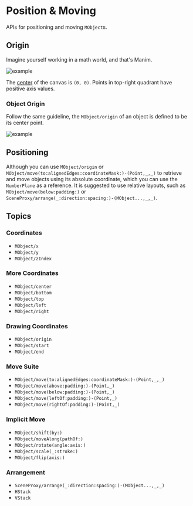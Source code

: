 
# Position & Moving

APIs for positioning and moving ``MObject``s.

## Origin

Imagine yourself working in a math world, and that's Manim.

![example](VectorArrow)

The [center](PointProtocol/center) of the canvas is `(0, 0)`. Points in top-right quadrant have positive axis values.


### Object Origin

Follow the same guideline, the ``MObject/origin`` of an object is defined to be its center point.

![example](origin)


## Positioning

Although you can use ``MObject/origin`` or ``MObject/move(to:alignedEdges:coordinateMask:)-(Point,_,_)`` to retrieve and move objects using its absolute coordinate, which you can use the ``NumberPlane`` as a reference. It is suggested to use relative layouts, such as ``MObject/move(below:padding:)`` or ``SceneProxy/arrange(_:direction:spacing:)-(MObject...,_,_)``.



## Topics

### Coordinates
- ``MObject/x``
- ``MObject/y``
- ``MObject/zIndex``

### More Coordinates
- ``MObject/center``
- ``MObject/bottom``
- ``MObject/top``
- ``MObject/left``
- ``MObject/right``

### Drawing Coordinates
- ``MObject/origin``
- ``MObject/start``
- ``MObject/end``

### Move Suite
- ``MObject/move(to:alignedEdges:coordinateMask:)-(Point,_,_)``
- ``MObject/move(above:padding:)-(Point,_)``
- ``MObject/move(below:padding:)-(Point,_)``
- ``MObject/move(leftOf:padding:)-(Point,_)``
- ``MObject/move(rightOf:padding:)-(Point,_)``

### Implicit Move
- ``MObject/shift(by:)``
- ``MObject/moveAlong(pathOf:)``
- ``MObject/rotate(angle:axis:)``
- ``MObject/scale(_:stroke:)``
- ``MObject/flip(axis:)``

### Arrangement
- ``SceneProxy/arrange(_:direction:spacing:)-(MObject...,_,_)``
- ``HStack``
- ``VStack``
